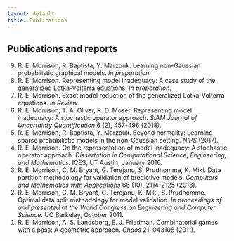 ```yaml
---
layout: default
title: Publications
---
```

## Publications and reports
<ol reversed>
<li> R. E. Morrison, R. Baptista, Y. Marzouk. Learning non-Gaussian probabilistic graphical models. <i>In preparation.</i></li>
<li> R. E. Morrison. Representing model inadequacy: A case study of the generalized Lotka-Volterra equations. <i>In preparation.</i></li>
<li> R. E. Morrison. Exact model reduction of the generalized Lotka-Volterra equations. <i>In Review.</i></li>
<li> R. E. Morrison, T. A. Oliver, R. D. Moser. Representing model inadequacy:
A stochastic operator approach. <i>SIAM Journal of Uncertainty Quantification</i> 6
(2), 457-496 (2018).</li> <!-- Arxiv: *arxiv.org/abs/1604.01651v3* -->
<li> R. E. Morrison, R. Baptista, Y. Marzouk. Beyond normality: Learning sparse
probabilistic models in the non-Gaussian setting. <i>NIPS</i> (2017).</li>
<li> R. E. Morrison. On the representation of model inadequacy: A stochastic operator approach. <i>Dissertation in Computational Science, Engineering, and
    Mathematics.</i> ICES, UT Austin, January 2016.</li>
<li> R. E. Morrison, C. M. Bryant, G. Terejanu, S. Prudhomme, K. Miki. Data
partition methodology for validation of predictive models. <i>Computers and
Mathematics with Applications</i> 66 (10), 2114-2125 (2013).</li>
<li> R. E. Morrison, C. M. Bryant, G. Terejanu, K. Miki, S. Prudhomme.
Optimal data split methodology for model validation. <i>In proceedings of and
presented at the World Congress on Engineering and Computer Science.</i> UC
Berkeley, October 2011.</li>
<li> R. E. Morrison, A. S. Landsberg, E. J. Friedman. Combinatorial games with
a pass: A geometric approach. <i>Chaos</i>  21, 043108 (2011).</li>
</ol>
